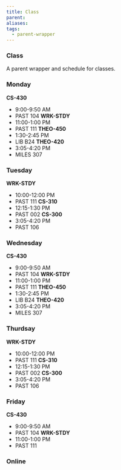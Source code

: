 ```yaml
---
title: Class
parent: 
aliases: 
tags:
  - parent-wrapper
---
```

### Class
A parent wrapper and schedule for classes.
### Monday
**CS-430**
- 9:00-9:50 AM
- PAST 104
**WRK-STDY**
- 11:00-1:00 PM
- PAST 111
**THEO-450**
- 1:30-2:45 PM
- LIB B24
**THEO-420**
- 3:05-4:20 PM
- MILES 307
### Tuesday
**WRK-STDY**
- 10:00-12:00 PM
- PAST 111
**CS-310**
- 12:15-1:30 PM
- PAST 002
**CS-300**
- 3:05-4:20 PM
- PAST 106
### Wednesday
**CS-430**
- 9:00-9:50 AM
- PAST 104
**WRK-STDY**
- 11:00-1:00 PM
- PAST 111
**THEO-450**
- 1:30-2:45 PM
- LIB B24
**THEO-420**
- 3:05-4:20 PM
- MILES 307
### Thurdsay
**WRK-STDY**
- 10:00-12:00 PM
- PAST 111
**CS-310**
- 12:15-1:30 PM
- PAST 002
**CS-300**
- 3:05-4:20 PM
- PAST 106
### Friday
**CS-430**
- 9:00-9:50 AM
- PAST 104
**WRK-STDY**
- 11:00-1:00 PM
- PAST 111
### Online